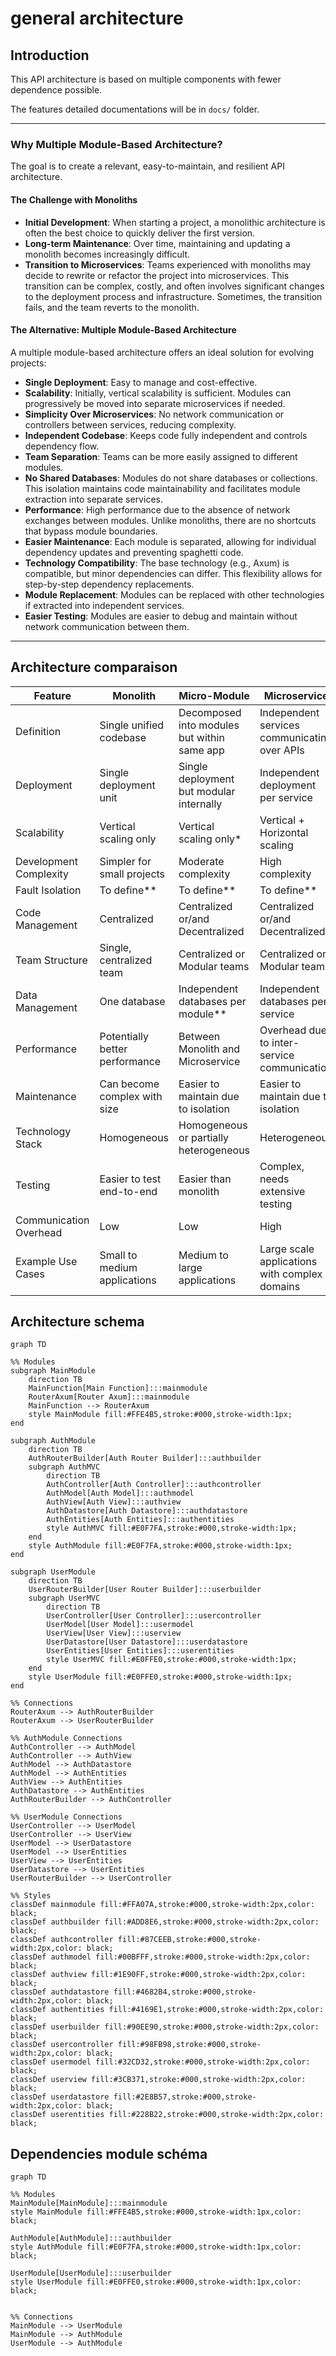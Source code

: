 # general architecture

## Introduction

This API architecture is based on multiple components with fewer dependence possible.


The features detailed documentations will be in `docs/` folder. 

---

### Why Multiple Module-Based Architecture?

The goal is to create a relevant, easy-to-maintain, and resilient API architecture.

#### The Challenge with Monoliths

- **Initial Development**: When starting a project, a monolithic architecture is often the best choice to quickly deliver the first version.
- **Long-term Maintenance**: Over time, maintaining and updating a monolith becomes increasingly difficult.
- **Transition to Microservices**: Teams experienced with monoliths may decide to rewrite or refactor the project into microservices. This transition can be complex, costly, and often involves significant changes to the deployment process and infrastructure. Sometimes, the transition fails, and the team reverts to the monolith.

#### The Alternative: Multiple Module-Based Architecture

A multiple module-based architecture offers an ideal solution for evolving projects:

- **Single Deployment**: Easy to manage and cost-effective.
- **Scalability**: Initially, vertical scalability is sufficient. Modules can progressively be moved into separate microservices if needed.
- **Simplicity Over Microservices**: No network communication or controllers between services, reducing complexity.
- **Independent Codebase**: Keeps code fully independent and controls dependency flow.
- **Team Separation**: Teams can be more easily assigned to different modules.
- **No Shared Databases**: Modules do not share databases or collections. This isolation maintains code maintainability and facilitates module extraction into separate services.
- **Performance**: High performance due to the absence of network exchanges between modules. Unlike monoliths, there are no shortcuts that bypass module boundaries.
- **Easier Maintenance**: Each module is separated, allowing for individual dependency updates and preventing spaghetti code.
- **Technology Compatibility**: The base technology (e.g., Axum) is compatible, but minor dependencies can differ. This flexibility allows for step-by-step dependency replacements.
- **Module Replacement**: Modules can be replaced with other technologies if extracted into independent services.
- **Easier Testing**: Modules are easier to debug and maintain without network communication between them.

---

## Architecture comparaison

| Feature                | 	Monolith                       | 	Micro-Module                                | 	Microservice                                  |
|------------------------|---------------------------------|----------------------------------------------|------------------------------------------------|
| Definition             | 	Single unified codebase        | 	Decomposed into modules but within same app | 	Independent services communicating over APIs  |
| Deployment             | 	Single deployment unit         | 	Single deployment but modular internally    | 	Independent deployment per service            |
| Scalability            | 	Vertical scaling only          | 	Vertical scaling only*                      | 	Vertical + Horizontal scaling                 |
| Development Complexity | 	Simpler for small projects     | 	Moderate complexity                         | 	High complexity                               |
| Fault Isolation        | 	To define**                    | 	To define**                                 | 	To define**                                   |
| Code Management        | 	Centralized                    | 	Centralized or/and Decentralized            | 	Centralized or/and Decentralized              |
| Team Structure         | 	Single, centralized team       | 	Centralized or Modular teams                | 	Centralized or Modular teams                  |
| Data Management        | 	One database                   | 	Independent databases per module**          | 	Independent databases per service             |
| Performance            | 	Potentially better performance | 	Between Monolith and Microservice           | 	Overhead due to inter-service communication   |
| Maintenance            | 	Can become complex with size   | 	Easier to maintain due to isolation         | 	Easier to maintain due to isolation           |
| Technology Stack       | 	Homogeneous                    | 	Homogeneous or partially heterogeneous      | 	Heterogeneous                                 |
| Testing                | 	Easier to test end-to-end      | 	Easier than monolith                        | 	Complex, needs extensive testing              |
| Communication Overhead | 	Low                            | 	Low                                         | 	High                                          |
| Example Use Cases      | 	Small to medium applications   | 	Medium to large applications                | 	Large scale applications with complex domains |


## Architecture schema

```mermaid
graph TD

%% Modules
subgraph MainModule
    direction TB
    MainFunction[Main Function]:::mainmodule
    RouterAxum[Router Axum]:::mainmodule
    MainFunction --> RouterAxum
    style MainModule fill:#FFE4B5,stroke:#000,stroke-width:1px;
end

subgraph AuthModule
    direction TB
    AuthRouterBuilder[Auth Router Builder]:::authbuilder
    subgraph AuthMVC
        direction TB
        AuthController[Auth Controller]:::authcontroller
        AuthModel[Auth Model]:::authmodel
        AuthView[Auth View]:::authview
        AuthDatastore[Auth Datastore]:::authdatastore
        AuthEntities[Auth Entities]:::authentities
        style AuthMVC fill:#E0F7FA,stroke:#000,stroke-width:1px;
    end
    style AuthModule fill:#E0F7FA,stroke:#000,stroke-width:1px;
end

subgraph UserModule
    direction TB
    UserRouterBuilder[User Router Builder]:::userbuilder
    subgraph UserMVC
        direction TB
        UserController[User Controller]:::usercontroller
        UserModel[User Model]:::usermodel
        UserView[User View]:::userview
        UserDatastore[User Datastore]:::userdatastore
        UserEntities[User Entities]:::userentities
        style UserMVC fill:#E0FFE0,stroke:#000,stroke-width:1px;
    end
    style UserModule fill:#E0FFE0,stroke:#000,stroke-width:1px;
end

%% Connections
RouterAxum --> AuthRouterBuilder
RouterAxum --> UserRouterBuilder

%% AuthModule Connections
AuthController --> AuthModel
AuthController --> AuthView
AuthModel --> AuthDatastore
AuthModel --> AuthEntities
AuthView --> AuthEntities
AuthDatastore --> AuthEntities
AuthRouterBuilder --> AuthController

%% UserModule Connections
UserController --> UserModel
UserController --> UserView
UserModel --> UserDatastore
UserModel --> UserEntities
UserView --> UserEntities
UserDatastore --> UserEntities
UserRouterBuilder --> UserController

%% Styles
classDef mainmodule fill:#FFA07A,stroke:#000,stroke-width:2px,color: black;
classDef authbuilder fill:#ADD8E6,stroke:#000,stroke-width:2px,color: black;
classDef authcontroller fill:#87CEEB,stroke:#000,stroke-width:2px,color: black;
classDef authmodel fill:#00BFFF,stroke:#000,stroke-width:2px,color: black;
classDef authview fill:#1E90FF,stroke:#000,stroke-width:2px,color: black;
classDef authdatastore fill:#4682B4,stroke:#000,stroke-width:2px,color: black;
classDef authentities fill:#4169E1,stroke:#000,stroke-width:2px,color: black;
classDef userbuilder fill:#90EE90,stroke:#000,stroke-width:2px,color: black;
classDef usercontroller fill:#98FB98,stroke:#000,stroke-width:2px,color: black;
classDef usermodel fill:#32CD32,stroke:#000,stroke-width:2px,color: black;
classDef userview fill:#3CB371,stroke:#000,stroke-width:2px,color: black;
classDef userdatastore fill:#2E8B57,stroke:#000,stroke-width:2px,color: black;
classDef userentities fill:#228B22,stroke:#000,stroke-width:2px,color: black;
```

## Dependencies module schéma

```mermaid
graph TD

%% Modules
MainModule[MainModule]:::mainmodule
style MainModule fill:#FFE4B5,stroke:#000,stroke-width:1px,color: black;

AuthModule[AuthModule]:::authbuilder
style AuthModule fill:#E0F7FA,stroke:#000,stroke-width:1px,color: black;

UserModule[UserModule]:::userbuilder
style UserModule fill:#E0FFE0,stroke:#000,stroke-width:1px,color: black;


%% Connections
MainModule --> UserModule
MainModule --> AuthModule
UserModule --> AuthModule
```